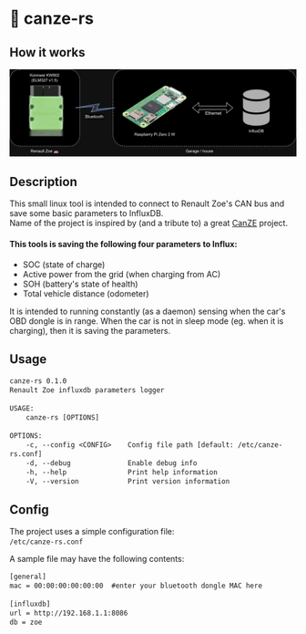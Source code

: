 # 🚗 canze-rs

## How it works
![Hardware overview](images/canze-rs.webp)

## Description
This small linux tool is intended to connect to Renault Zoe's CAN bus and save some basic parameters to InfluxDB.<br>
Name of the project is inspired by (and a tribute to) a great [CanZE](https://canze.fisch.lu/) project.<br>

#### This tools is saving the following four parameters to Influx:
- SOC (state of charge)
- Active power from the grid (when charging from AC)
- SOH (battery's state of health)
- Total vehicle distance (odometer)

It is intended to running constantly (as a daemon) sensing when the car's OBD dongle is in range.
When the car is not in sleep mode (eg. when it is charging), then it is saving the parameters.

## Usage
```
canze-rs 0.1.0
Renault Zoe influxdb parameters logger

USAGE:
    canze-rs [OPTIONS]

OPTIONS:
    -c, --config <CONFIG>    Config file path [default: /etc/canze-rs.conf]
    -d, --debug              Enable debug info
    -h, --help               Print help information
    -V, --version            Print version information
```

## Config
The project uses a simple configuration file:<br>
`/etc/canze-rs.conf`<br>

A sample file may have the following contents:<br>
```
[general]
mac = 00:00:00:00:00:00  #enter your bluetooth dongle MAC here

[influxdb]
url = http://192.168.1.1:8086
db = zoe
```
